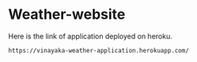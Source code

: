 # Weather-website

Here is the link of application deployed on heroku.

```
https://vinayaka-weather-application.herokuapp.com/
```
